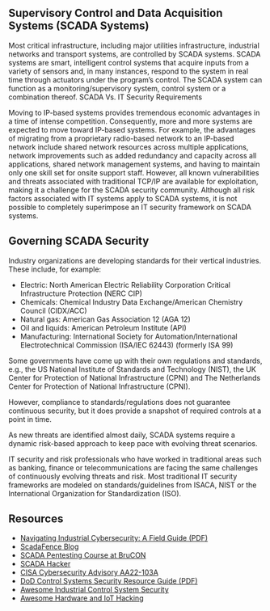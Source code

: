 
Supervisory Control and Data Acquisition Systems (SCADA Systems)
----------------------------------------------------------------
Most critical infrastructure, including major utilities infrastructure, industrial networks and transport systems, are controlled by SCADA systems. SCADA systems are smart, intelligent control systems that acquire inputs from a variety of sensors and, in many instances, respond to the system in real time through actuators under the program’s control. The SCADA system can function as a monitoring/supervisory system, control system or a combination thereof.
SCADA Vs. IT Security Requirements

Moving to IP-based systems provides tremendous economic advantages in a time of intense competition. Consequently, more and more systems are expected to move toward IP-based systems. For example, the advantages of migrating from a proprietary radio-based network to an IP-based network include shared network resources across multiple applications, network improvements such as added redundancy and capacity across all applications, shared network management systems, and having to maintain only one skill set for onsite support staff. However, all known vulnerabilities and threats associated with traditional TCP/IP are available for exploitation, making it a challenge for the SCADA security community. Although all risk factors associated with IT systems apply to SCADA systems, it is not possible to completely superimpose an IT security framework on SCADA systems.

Governing SCADA Security
------------------------
Industry organizations are developing standards for their vertical industries. These include, for example:
- Electric: North American Electric Reliability Corporation Critical Infrastructure Protection (NERC CIP)
- Chemicals: Chemical Industry Data Exchange/American Chemistry Council (CIDX/ACC)
- Natural gas: American Gas Association 12 (AGA 12)
- Oil and liquids: American Petroleum Institute (API)
- Manufacturing: International Society for Automation/International Electrotechnical Commission (ISA/IEC 62443) (formerly ISA 99)

Some governments have come up with their own regulations and standards, e.g., the US National Institute of Standards and Technology (NIST), the UK Center for Protection of National Infrastructure (CPNI) and The Netherlands Center for Protection of National Infrastructure (CPNI).

However, compliance to standards/regulations does not guarantee continuous security, but it does provide a snapshot of required controls at a point in time.

As new threats are identified almost daily, SCADA systems require a dynamic risk-based approach to keep pace with evolving threat scenarios.

IT security and risk professionals who have worked in traditional areas such as banking, finance or telecommunications are facing the same challenges of continuously evolving threats and risk. Most traditional IT security frameworks are modeled on standards/guidelines from ISACA, NIST or the International Organization for Standardization (ISO).

Resources
---------
- [Navigating Industrial Cybersecurity: A Field Guide (PDF)](https://www.techdata.com/techsolutions/security/files/Navigating_Industrial_Cybersecurity_A_Field_Guide.pdf)
- [ScadaFence Blog](https://blog.scadafence.com/)
- [SCADA Pentesting Course at BruCON](https://www.downturk.net/2825155-scada-pentesting-brucon.html)
- [SCADA Hacker](https://scadahacker.com/)
- [CISA Cybersecurity Advisory AA22-103A](https://www.cisa.gov/news-events/cybersecurity-advisories/aa22-103a)
- [DoD Control Systems Security Resource Guide (PDF)](https://dl.dod.cyber.mil/wp-content/uploads/external/pdf/Jan_26_Control_Systems_SRG.pdf)
- [Awesome Industrial Control System Security](https://github.com/hslatman/awesome-industrial-control-system-security)
- [Awesome Hardware and IoT Hacking](https://github.com/CyberSecurityUP/Awesome-Hardware-and-IoT-Hacking)
